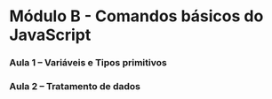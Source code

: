 # Módulo B - Comandos básicos do JavaScript

### Aula 1 – Variáveis e Tipos primitivos
### Aula 2 – Tratamento de dados

